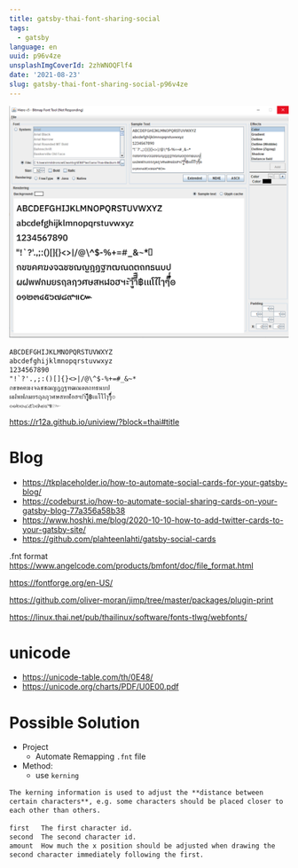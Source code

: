 ```yaml
---
title: gatsby-thai-font-sharing-social
tags:
  - gatsby
language: en
uuid: p96v4ze
unsplashImgCoverId: 2zhWNOQFlf4
date: '2021-08-23'
slug: gatsby-thai-font-sharing-social-p96v4ze
---
```


![](hiero.png)

```
ABCDEFGHIJKLMNOPQRSTUVWXYZ
abcdefghijklmnopqrstuvwxyz
1234567890
"!`?'.,;:()[]{}<>|/@\^$-%+=#_&~*
กขฃคฅฆงจฉชซฌญฎฏฐฑฒณดตถทธนบป
ผฝพฟภมยรฤลฦวศษสหฬอฮฯะัาำิีึืฺุู฿เแโใไๅๆ็่้๊๋์ํ๎๏
๐๑๒๓๔๕๖๗๘๙๚๛
```

https://r12a.github.io/uniview/?block=thai#title

# Blog
- https://tkplaceholder.io/how-to-automate-social-cards-for-your-gatsby-blog/
- https://codeburst.io/how-to-automate-social-sharing-cards-on-your-gatsby-blog-77a356a58b38
- https://www.hoshki.me/blog/2020-10-10-how-to-add-twitter-cards-to-your-gatsby-site/
- https://github.com/plahteenlahti/gatsby-social-cards


.fnt format
https://www.angelcode.com/products/bmfont/doc/file_format.html


https://fontforge.org/en-US/

https://github.com/oliver-moran/jimp/tree/master/packages/plugin-print

https://linux.thai.net/pub/thailinux/software/fonts-tlwg/webfonts/


# unicode
- https://unicode-table.com/th/0E48/
- https://unicode.org/charts/PDF/U0E00.pdf

# Possible Solution

- Project
  - Automate Remapping `.fnt` file
- Method:
  - use `kerning`

```
The kerning information is used to adjust the **distance between certain characters**, e.g. some characters should be placed closer to each other than others.

first	The first character id.
second	The second character id.
amount	How much the x position should be adjusted when drawing the second character immediately following the first.
```
